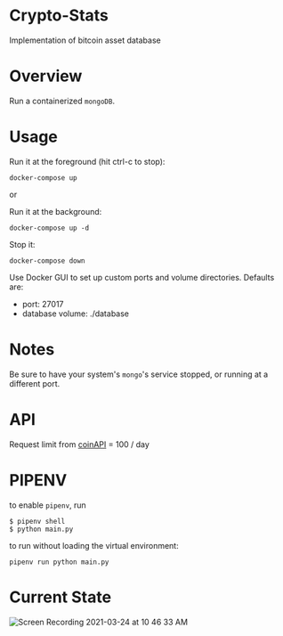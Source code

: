 # Crypto-Stats
Implementation of bitcoin asset database

# Overview
Run a containerized `mongoDB`.

# Usage

Run it at the foreground (hit ctrl-c to stop):
```
docker-compose up
```

or

Run it at the background:
```
docker-compose up -d
```

Stop it:
```
docker-compose down
```
Use Docker GUI to set up custom ports and volume directories. Defaults
are:
* port: 27017
* database volume: ./database

# Notes
Be sure to have your system's `mongo`'s service stopped, or running at a different port.

# API
Request limit from [coinAPI](https://docs.coinapi.io/#md-rest-api) = 100 / day

# PIPENV

to enable `pipenv`, run
```
$ pipenv shell
$ python main.py
```

to run without loading the virtual environment:
```
pipenv run python main.py
```

# Current State

![Screen Recording 2021-03-24 at 10 46 33 AM](https://user-images.githubusercontent.com/63146477/112281434-b8e21100-8c8e-11eb-97e7-7b3577a1dad3.gif)

